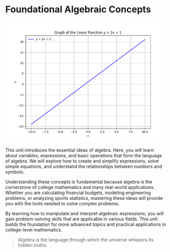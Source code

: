 # Foundational Algebraic Concepts
![A clear 2D line plot of the linear function y = 2x + 1, illustrating a foundational algebraic equation.](images/plot_1_01-00-unit-intro-foundational-algebraic-concepts.md.png)

This unit introduces the essential ideas of algebra. Here, you will learn about variables, expressions, and basic operations that form the language of algebra. We will explore how to create and simplify expressions, solve simple equations, and understand the relationships between numbers and symbols.

Understanding these concepts is fundamental because algebra is the cornerstone of college mathematics and many real-world applications. Whether you are calculating financial budgets, modeling engineering problems, or analyzing sports statistics, mastering these ideas will provide you with the tools needed to solve complex problems.

By learning how to manipulate and interpret algebraic expressions, you will gain problem-solving skills that are applicable in various fields. This unit builds the foundation for more advanced topics and practical applications in college-level mathematics.

> Algebra is the language through which the universe whispers its hidden truths.